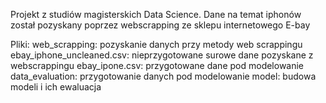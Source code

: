 Projekt z studiów magisterskich Data Science.
Dane na temat iphonów został pozyskany poprzez webscrapping ze sklepu internetowego E-bay

Pliki:
web_scrapping: pozyskanie danych przy metody web scrappingu
ebay_iphone_uncleaned.csv: nieprzygotowane surowe dane pozyskane z webscrappingu
ebay_ipone.csv: przygotowane dane pod modelowanie
data_evaluation: przygotowanie danych pod modelowanie
model: budowa modeli i ich ewaluacja
